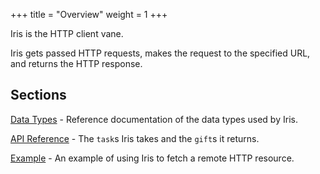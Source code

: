 +++
title = "Overview"
weight = 1
+++

Iris is the HTTP client vane.

Iris gets passed HTTP requests, makes the request to the specified URL, and returns the HTTP response.

## Sections

[Data Types](/reference/arvo/iris/data-types) - Reference documentation of the data types used by Iris.

[API Reference](/reference/arvo/eyre/tasks) - The `task`s Iris takes and the `gift`s it returns.

[Example](/reference/arvo/iris/example) - An example of using Iris to fetch a remote HTTP resource.
